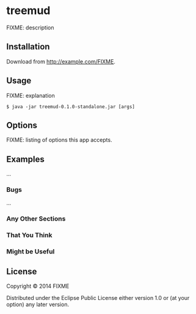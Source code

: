 # treemud

FIXME: description

## Installation

Download from http://example.com/FIXME.

## Usage

FIXME: explanation

    $ java -jar treemud-0.1.0-standalone.jar [args]

## Options

FIXME: listing of options this app accepts.

## Examples

...

### Bugs

...

### Any Other Sections
### That You Think
### Might be Useful

## License

Copyright © 2014 FIXME

Distributed under the Eclipse Public License either version 1.0 or (at
your option) any later version.
